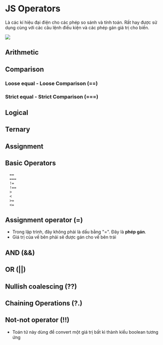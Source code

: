 # JS Operators

Là các kí hiệu đại điện cho các phép so sánh và tính toán. Rất hay được sử dụng cùng với các câu lệnh điều kiện và các phép gán giá trị cho biến.

![](../images/operator-banner.png)

## Arithmetic

## Comparison

  ### Loose equal - Loose Comparison (==)
  ### Strict equal - Strict Comparison (===)


## Logical

## Ternary

## Assignment



## Basic Operators

```
  ==
  ===
  !=
  !==
  >
  <
  >=
  <=
```

## Assignment operator (=)

- Trong lập trình, đây không phải là dấu bằng "=". Đây là **phép gán**.
- Giá trị của vế bên phải sẽ được gán cho vế bên trái

## AND (&&)

## OR (||)

## Nullish coalescing (??)

## Chaining Operations (?.)

## Not-not operator (!!)

- Toán tử này dùng để convert một giá trị bất kì thành kiểu boolean tương ứng
